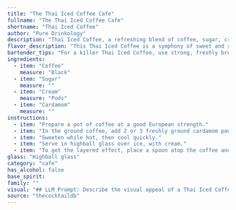 ```yaml
---
title: "The Thai Iced Coffee Cafe"
fullname: "The Thai Iced Coffee Cafe"
shortname: "Thai Iced Coffee"
author: "Pure Drinkology"
description: "Thai Iced Coffee, a refreshing blend of coffee, sugar, cream, and cardamom, is a delightful member of the *Coffee Cocktail* family. Originating in Thailand, this beloved beverage reflects the country's rich culinary history and love for strong coffee, sweetened with condensed milk and often spiced with aromatic cardamom. "
flavor_description: "This Thai Iced Coffee is a symphony of sweet and spiced flavors. The strong, robust coffee is tempered by the creamy sweetness of condensed milk and sugar. A subtle warmth from the cardamom adds an exotic touch, rounding out the profile with an almost floral note. This drink is a delightful blend of classic coffee flavors and a touch of the exotic. "
bartender_tips: "For a killer Thai Iced Coffee, use strong, freshly brewed coffee. Don't skimp on the sugar – it should be sweet!  Dissolve the sugar in hot coffee for a silky texture.  Use heavy cream, not milk, for richness.  Toast the cardamom pods before grinding – it releases the aroma and adds a warm complexity.  Serve over ice with a splash of cream on top for an extra touch. "
ingredients:
  - item: "Coffee"
    measure: "Black"
  - item: "Sugar"
    measure: ""
  - item: "Cream"
    measure: "Pods"
  - item: "Cardamom"
    measure: ""
instructions:
  - item: "Prepare a pot of coffee at a good European strength."
  - item: "In the ground coffee, add 2 or 3 freshly ground cardamom pods."
  - item: "Sweeten while hot, then cool quickly."
  - item: "Serve in highball glass over ice, with cream."
  - item: "To get the layered effect, place a spoon atop the coffee and pour the milk carefully into the spoon so that it floats on the top of the coffee."
glass: "Highball glass"
category: "cafe"
has_alcohol: false
base_spirit:
family: ""
visual: "## LLM Prompt: Describe the visual appeal of a Thai Iced Coffee. Imagine a tall glass filled with the beverage. Consider the following elements:* **Color:** What shades of brown and cream are present? How does the color gradient look?* **Texture:** Is the surface smooth or frothy? Are there any visible layers or swirls? * **Clarity:** Is the coffee clear or opaque? Does it have any visible particles? * **Garnish:** Is there any garnish on top? How does it affect the overall visual impression? **Example:** The Thai Iced Coffee sits in a tall glass, showcasing a deep, rich brown hue at the bottom, gradually transitioning to a lighter, milky cream at the top. The surface is topped with a delicate layer of froth, subtly swirling with the coffee underneath. The coffee itself is slightly opaque, hinting at the cardamom spice within. A sprig of mint adds a touch of freshness and vibrant green to the composition. "
source: "thecocktaildb"
---
```


